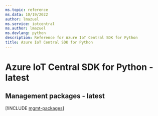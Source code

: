 ```yaml
---
ms.topic: reference
ms.data: 10/19/2022
author: lmazuel
ms.service: iotcentral
ms.author: lmazuel
ms.devlang: python
description: Reference for Azure IoT Central SDK for Python
title: Azure IoT Central SDK for Python
---
```

# Azure IoT Central SDK for Python - latest

## Management packages - latest
[!INCLUDE [mgmt-packages](iot-central-mgmt-index.md)]